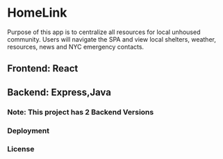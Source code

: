 # HomeLink

Purpose of this app is to centralize all resources for local unhoused community. Users will navigate the SPA and view local shelters, weather, resources, news and NYC emergency contacts.

## Frontend: React

## Backend: Express,Java

### Note: This project has 2 Backend Versions

### Deployment

### License
